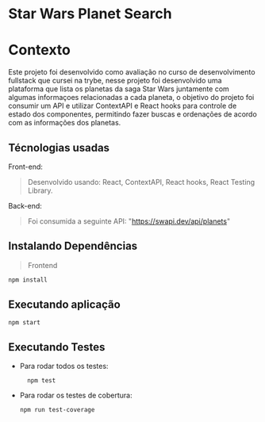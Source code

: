 # Star Wars Planet Search

# Contexto
Este projeto foi desenvolvido como avaliação no curso de desenvolvimento fullstack que cursei na trybe, nesse projeto foi desenvolvido uma plataforma que lista os planetas da saga Star Wars juntamente com algumas informaçoes relacionadas a cada planeta, o objetivo do projeto foi consumir um API e utilizar ContextAPI e React hooks para controle de estado dos componentes, permitindo fazer buscas e ordenações de acordo com as informações dos planetas.

## Técnologias usadas

Front-end:
> Desenvolvido usando: React, ContextAPI, React hooks, React Testing Library.

Back-end:
>Foi consumida a seguinte API: "https://swapi.dev/api/planets"


## Instalando Dependências

> Frontend
```bash
npm install
``` 
## Executando aplicação

  ```
  npm start
  ```

## Executando Testes

* Para rodar todos os testes:

  ```
    npm test
  ```
* Para rodar os testes de cobertura:

  ```
  npm run test-coverage
  ```
